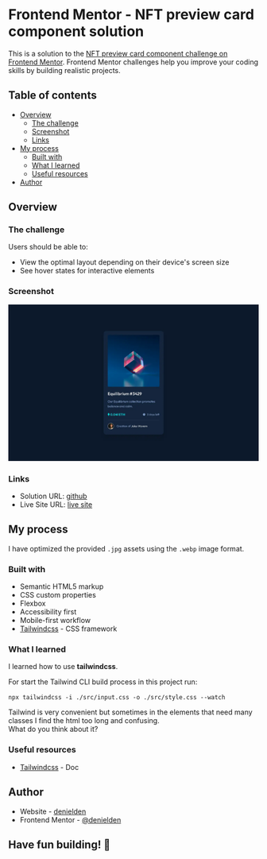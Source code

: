 # Frontend Mentor - NFT preview card component solution

This is a solution to the [NFT preview card component challenge on Frontend Mentor](https://www.frontendmentor.io/challenges/nft-preview-card-component-SbdUL_w0U). Frontend Mentor challenges help you improve your coding skills by building realistic projects. 

## Table of contents

- [Overview](#overview)
  - [The challenge](#the-challenge)
  - [Screenshot](#screenshot)
  - [Links](#links)
- [My process](#my-process)
  - [Built with](#built-with)
  - [What I learned](#what-i-learned)
  - [Useful resources](#useful-resources)
- [Author](#author)

## Overview

### The challenge

Users should be able to:

- View the optimal layout depending on their device's screen size
- See hover states for interactive elements

### Screenshot

![NFT Card](./screenshot.webp)

### Links

- Solution URL: [github](https://github.com/denielden/tailwindcss-nft-preview-card)
- Live Site URL: [live site](https://denielden.github.io/tailwindcss-nft-preview-card/src)

## My process

I have optimized the provided `.jpg` assets using the `.webp` image format.

### Built with

- Semantic HTML5 markup
- CSS custom properties
- Flexbox
- Accessibility first
- Mobile-first workflow
- [Tailwindcss](https://tailwindcss.com/docs/installation) - CSS framework

### What I learned

I learned how to use **tailwindcss**.

For start the Tailwind CLI build process in this project run:
``` npm
npx tailwindcss -i ./src/input.css -o ./src/style.css --watch
```

Tailwind is very convenient but sometimes in the elements that need many classes I find the html too long and confusing.  
What do you think about it?

### Useful resources

- [Tailwindcss](https://tailwindcss.com/docs/installation) - Doc

## Author

- Website - [denielden](https://denielden.github.io)
- Frontend Mentor - [@denielden](https://www.frontendmentor.io/profile/denielden)


## **Have fun building!** 🚀
